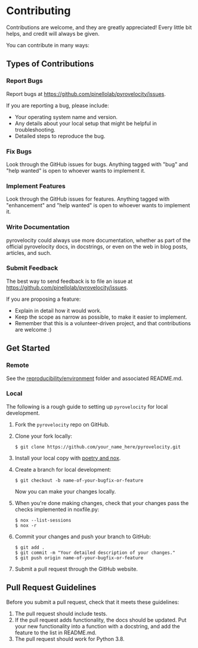 ```{highlight} shell

```

# Contributing

Contributions are welcome, and they are greatly appreciated! Every little bit
helps, and credit will always be given.

You can contribute in many ways:

## Types of Contributions

### Report Bugs

Report bugs at <https://github.com/pinellolab/pyrovelocity/issues>.

If you are reporting a bug, please include:

- Your operating system name and version.
- Any details about your local setup that might be helpful in troubleshooting.
- Detailed steps to reproduce the bug.

### Fix Bugs

Look through the GitHub issues for bugs. Anything tagged with "bug" and "help
wanted" is open to whoever wants to implement it.

### Implement Features

Look through the GitHub issues for features. Anything tagged with "enhancement"
and "help wanted" is open to whoever wants to implement it.

### Write Documentation

pyrovelocity could always use more documentation, whether as part of the
official pyrovelocity docs, in docstrings, or even on the web in blog posts,
articles, and such.

### Submit Feedback

The best way to send feedback is to file an issue at <https://github.com/pinellolab/pyrovelocity/issues>.

If you are proposing a feature:

- Explain in detail how it would work.
- Keep the scope as narrow as possible, to make it easier to implement.
- Remember that this is a volunteer-driven project, and that contributions
  are welcome :)

## Get Started

### Remote

See the [reproducibility/environment](https://github.com/pinellolab/pyrovelocity/tree/master/reproducibility/environment) folder and associated README.md.

### Local

The following is a rough guide to setting up `pyrovelocity` for local development.

1. Fork the `pyrovelocity` repo on GitHub.

2. Clone your fork locally:

   ```
   $ git clone https://github.com/your_name_here/pyrovelocity.git
   ```

3. Install your local copy with [poetry and nox](https://cookiecutter-hypermodern-python.readthedocs.io/en/2022.6.3.post1/guide.html#requirements).

4. Create a branch for local development:

   ```
   $ git checkout -b name-of-your-bugfix-or-feature
   ```

   Now you can make your changes locally.

5. When you're done making changes, check that your changes pass the
   checks implemented in noxfile.py:

   ```
   $ nox --list-sessions
   $ nox -r
   ```

6. Commit your changes and push your branch to GitHub:

   ```
   $ git add .
   $ git commit -m "Your detailed description of your changes."
   $ git push origin name-of-your-bugfix-or-feature
   ```

7. Submit a pull request through the GitHub website.

## Pull Request Guidelines

Before you submit a pull request, check that it meets these guidelines:

1. The pull request should include tests.
2. If the pull request adds functionality, the docs should be updated. Put
   your new functionality into a function with a docstring, and add the
   feature to the list in README.md.
3. The pull request should work for Python 3.8.

